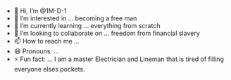 - 👋 Hi, I’m @1M-D-1
- 👀 I’m interested in ... becoming a free man
- 🌱 I’m currently learning ... everything from scratch 
- 💞️ I’m looking to collaborate on ... freedom from financial slavery
- 📫 How to reach me ... 
- 😄 Pronouns: ...
- ⚡ Fun fact: ... I am a master Electrician and Lineman that is tired of filling everyone elses pockets.

<!---
1M-D-1/1M-D-1 is a ✨ special ✨ repository because its `README.md` (this file) appears on your GitHub profile.
You can click the Preview link to take a look at your changes.
--->
